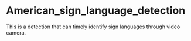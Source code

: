 # American_sign_language_detection
This is a detection that can timely identify sign languages through video camera. 
